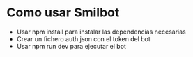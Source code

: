 # Como usar Smilbot
- Usar npm install para instalar las dependencias necesarias
- Crear un fichero auth.json con el token del bot
- Usar npm run dev para ejecutar el bot